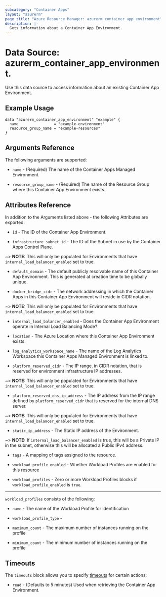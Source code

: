 ```yaml
---
subcategory: "Container Apps"
layout: "azurerm"
page_title: "Azure Resource Manager: azurerm_container_app_environment"
description: |-
  Gets information about a Container App Environment.
---
```


# Data Source: azurerm_container_app_environment.

Use this data source to access information about an existing Container App Environment.

## Example Usage

```hcl
data "azurerm_container_app_environment" "example" {
  name                = "example-environment"
  resource_group_name = "example-resources"
}
```


## Arguments Reference

The following arguments are supported:

* `name` - (Required) The name of the Container Apps Managed Environment.

* `resource_group_name` - (Required) The name of the Resource Group where this Container App Environment exists.

## Attributes Reference

In addition to the Arguments listed above - the following Attributes are exported:

* `id` - The ID of the Container App Environment.

* `infrastructure_subnet_id` - The ID of the Subnet in use by the Container Apps Control Plane.

~> **NOTE:** This will only be populated for Environments that have `internal_load_balancer_enabled` set to true.

* `default_domain` - The default publicly resolvable name of this Container App Environment. This is generated at creation time to be globally unique.

* `docker_bridge_cidr` - The network addressing in which the Container Apps in this Container App Environment will reside in CIDR notation.

~> **NOTE:** This will only be populated for Environments that have `internal_load_balancer_enabled` set to true.

* `internal_load_balancer_enabled` - Does the Container App Environment operate in Internal Load Balancing Mode?

* `location` - The Azure Location where this Container App Environment exists.

* `log_analytics_workspace_name` - The name of the Log Analytics Workspace this Container Apps Managed Environment is linked to.

* `platform_reserved_cidr` - The IP range, in CIDR notation, that is reserved for environment infrastructure IP addresses.

~> **NOTE:** This will only be populated for Environments that have `internal_load_balancer_enabled` set to true.

* `platform_reserved_dns_ip_address` - The IP address from the IP range defined by `platform_reserved_cidr` that is reserved for the internal DNS server.

~> **NOTE:** This will only be populated for Environments that have `internal_load_balancer_enabled` set to true.

* `static_ip_address` - The Static IP address of the Environment.

~> **NOTE:** If `internal_load_balancer_enabled` is true, this will be a Private IP in the subnet, otherwise this will be allocated a Public IPv4 address. 

* `tags` - A mapping of tags assigned to the resource.

* `workload_profile_enabled` - Whether Workload Profiles are enabled for this resource

* `workload_profiles` - Zero or more Workload Profiles blocks if `workload_profile_enabled` is `true`.

---

`workload_profiles` consists of the following:

* `name` - The name of the Workload Profile for identification

* `workload_profile_type` - 

* `maximum_count` - The maximum number of instances running on the profile

* `minimum_count` - The minimum number of instances running on the profile

## Timeouts

The `timeouts` block allows you to specify [timeouts](https://www.terraform.io/docs/configuration/resources.html#timeouts) for certain actions:

* `read` - (Defaults to 5 minutes) Used when retrieving the Container App Environment.
